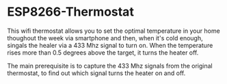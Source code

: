 # ESP8266-Thermostat

This wifi thermostat allows you to set the optimal temperature in your home thoughout the week via smartphone and then, 
when it's cold enough, singals the healer via a 433 Mhz signal to turn on. When the temperature rises more than 0.5 degrees above
the target, it turns the heater off.

The main prerequisite is to capture the 433 Mhz signals from the original thermostat, to find out which signal turns the heater on and off.
